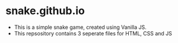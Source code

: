 ﻿# snake.github.io
  - This is a simple snake game, created using Vanilla JS.
  - This repsository contains 3 seperate files for HTML, CSS and JS
